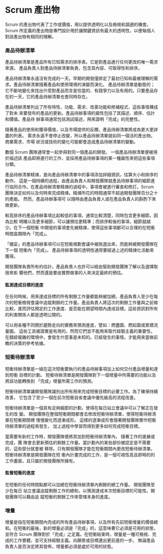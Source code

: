 # Scrum 產出物

Scrum 的產出物代表了工作或價值，用以提供透明化以及檢視和調適的機會。 Scrum 所定義的產出物是專門設計用於讓關鍵資訊有最大的透明性，以便每個人對該產出物有相同的理解。

### 產品待辦清單

產品待辦清單是產品所有已知需求的排序表。它是對產品進行任何更改的唯一需求來源。 產品負責人對產品待辦清單負責，包含其內容、可取得性和排序。 

產品待辦清單永遠沒有完成的一天。早期的開發僅排定了最初已知和最被理解的需求。產品待辦清單隨著產品和使用環境的演變而演化。 產品待辦清單是動態的；它不斷地變化來找出什麼對產品而言是恰當的、有競爭力以及有用的。只要產品存在的一天，它的產品待辦清單也會同時存在。 

產品待辦清單列出了所有特性、功能、需求、改善功能和修補程式，這些事情構成了對未 來要發布的產品的更新。產品待辦事項的屬性包括了其描述、順序、估計和價值。產品待 辦事項通常包括測試描述，用來證明「完成」的完整性。

隨著產品的使用和獲得價值，以及市場提供的反饋，產品待辦清單將成為更大更詳盡的列表。 需求永遠不會停止改變，所以產品待辦清單就如同一個活的產出物。商業需求、市場 狀況或技術的變化可能都會造成產品待辦清單的變動。

數個 Scrum 團隊通常會一起參與對同一個產品的開發。 一個產品待辦清單便被用於描述該 產品即將進行的工作，並採用產品待辦事項的某一種屬性來把這些事項分類。 

產品待辦清單精煉，是向產品待辦清單中的事項添加詳細資訊，估算大小和排序的動作。 這是一個持續的過程，由產品負責人和開發團隊就產品待辦事項的細節進行協同合作。在產品待辦清單精煉的過程中，事項會被進行審查和修訂。Scrum 團隊決定如何以及何時來完成精煉。精煉所花的時間通常不超過開發團隊百分之十的產能。 然而，產品待辦事項可 以隨時由產品負責人或在產品負責人的斟酌下來做更新。

較高排序的產品待辦事項比起較低的事項，通常比較清楚，同時包含更多細節。因為比較 明確以及更多細節，可以讓預估更精準；而排序較後的事項，細節就越少。在下一個短衝 中開發的事項會先被精煉，使得這些事項都可以合理的在短衝時間盒期限內「完成」。 

「備妥」的產品待辦事項可以在短衝規劃會議中被挑選出來，而能夠被開發團隊在下一個 短衝內「完成」。 產品待辦事項的透明性通常要經過上述的精煉化活動來獲得。

開發團隊負責所有的估計。產品負責人也許可以經由幫助開發團隊了解以及選擇取捨來影 響他們，然而還是要由實際做事的人來決定最終的預估。

#### 監測達成目標的進度

在任何時候，用來達成目標的所有剩餘工作量都能夠被加總。產品負責人至少在每次的短衝檢視會議中追蹤剩餘的工作量。產品負責人將這次的剩餘工作量與之前做比較，進而評估預定的工作進度、是否能在期望時間內達成目標。這些資訊對所有的利害關係人都是透明公開的。 

可以用各種不同關於趨勢走向的實務來預測進度，譬如：燃盡圖、燃起圖或累積流量圖。 這些工具被證實是有用的，然而它們並不能用來取代經驗主義的重要性。在錯綜複雜的環境中，會發生什麼事是未知的。已經發生的事情，才能用來當做前瞻的決策的參考依據。

### 短衝待辦清單

短衝待辦清單是一組在這次短衝要執行的產品待辦事項加上如何交付產品增量和達到短衝 目標的計劃。 短衝待辦清單是開發團隊對下一個增量中所需要的功能以及將該功能轉換到 「完成」增量所需工作的預測。

短衝待辦清單讓開發團隊識別出所有用來完成短衝目標的必要工作。為了確保持續改善， 它包含了至少一個在前次短衝自省會議中優先級高的流程改進。

短衝待辦清單是一個具有足夠細節的計劃，使得在每日站立會議中可以了解正在發生的改 變。 開發團隊在整個短衝期間都會去修改短衝待辦清單，使得短衝待辦清單在短衝期間裡 慢慢變化而逐漸成形。 這樣的逐漸成形會隨著開發團隊實作短衝待辦清單的過程來發生， 加上過程中學習而得到更多如何完成短衝目標。

當需要有新的工作時，開發團隊便將其加到短衝待辦清單內。 隨著工作的進展或完成，團 隊會去更新預估的剩餘工作量。當計劃內的某些部份被認定是不需要的，這些部分就會被 移除。只有開發團隊才能在短衝期間內更改短衝待辦清單。 短衝待辦清單是開發團隊在短 衝內計畫完成的工作，是一個可視性高且即時的的工作畫面，且只屬於開發團隊所擁有。

#### 監督短衝的進度

在短衝的任何時間點都可以加總在短衝待辦清單內剩餘的總工作量。 開發團隊至少在每日 站立會議追蹤剩餘工作的總和，以預測達成本次短衝目標的可能性。開發團隊可以藉由追 蹤短衝的剩餘工作來管理本身的進度。

### 增量

增量是指在短衝期間內完成的所有產品待辦事項，以及所有先前短衝增量的價值總和。在短衝的最後，新的增量必須是「完成」的，這意味著它必須是可用的狀態，並符合 Scrum 團隊對於「完成」之定義。在短衝結束時，增量是一種可檢視、完成的工作實體，並可支持經驗主義。向願景或目標邁出更前進的一步。 無論產品負責人是否決定將其發佈，增量都必須是處於可用的狀態。



